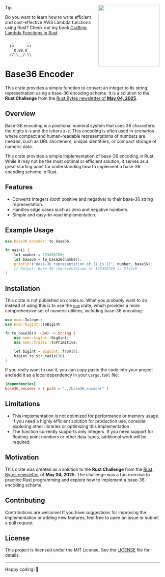 <a href="https://rust-lambda.com/" alt="The book cover of the book Crafting Lambda Functions in Rust" align="right"><img align="right" src="https://rust-lambda.com/_astro/cover-light.aCUulJ1e_10Kasa.webp" style="float: right; margin-left: 1em; z-index:1000" width="200"/></a>

> [!TIP]
> Do you want to learn how to write efficient and cost-effective AWS Lambda functions using Rust? Check out my book [Crafting Lambda Functions in Rust](https://rust-lambda.com/)
>
> 
> 
> 

```
   _      _
  (<      >)
   `O,99,O`
  //-\__/-\\
```


# Base36 Encoder

This crate provides a simple function to convert an integer to its string representation using a base-36 encoding scheme. It is a solution to the **Rust Challenge** from the [Rust Bytes newsletter of **May 04, 2025**](https://weeklyrust.substack.com/p/bevy-got-a-glow-up).




## Overview

Base-36 encoding is a positional numeral system that uses 36 characters: the digits `0-9` and the letters `a-z`. This encoding is often used in scenarios where compact and human-readable representations of numbers are needed, such as URL shorteners, unique identifiers, or compact storage of numeric data.

This crate provides a simple implementation of base-36 encoding in Rust. While it may not be the most optimal or efficient solution, it serves as a great starting point for understanding how to implement a base-36 encoding scheme in Rust.

## Features

- Converts integers (both positive and negative) to their base-36 string representation.
- Handles edge cases such as zero and negative numbers.
- Simple and easy-to-read implementation.

## Example Usage

```rust
use base36_encoder::to_base36;

fn main() {
    let number = 123456789;
    let base36 = to_base36(number);
    println!("Base-36 representation of {} is {}", number, base36);
    // Output: Base-36 representation of 123456789 is 21i3v9
}
```

## Installation

This crate is not published on crates.io.
What you probably want to do instead of using this is to use the [`num`](https://crates.io/crates/num) crate, which provides a more comprehensive set of numeric utilities, including base-36 encoding:

```rust
use num::Integer;
use num::bigint::ToBigInt;

fn to_base36(n: u64) -> String {
    use num::bigint::BigUint;
    use num::traits::ToPrimitive;

    let bigint = BigUint::from(n);
    bigint.to_str_radix(36)
}
```

If you really want to use it, you can copy paste the code into your project and add it as a local dependency in your `Cargo.toml` file:

```toml
[dependencies]
base36_encoder = { path = "../base36_encoder" }
```

## Limitations

- This implementation is not optimized for performance or memory usage. If you need a highly efficient solution for production use, consider exploring other libraries or optimizing this implementation.
- The function currently supports only integers. If you need support for floating-point numbers or other data types, additional work will be required.

## Motivation

This crate was created as a solution to the **Rust Challenge** from the [Rust Bytes newsletter](https://weeklyrust.substack.com/p/bevy-got-a-glow-up) of **May 04, 2025**. The challenge was a fun exercise to practice Rust programming and explore how to implement a base-36 encoding scheme.

## Contributing

Contributions are welcome! If you have suggestions for improving the implementation or adding new features, feel free to open an issue or submit a pull request.

## License

This project is licensed under the MIT License. See the [LICENSE](LICENSE) file for details.

---

Happy coding! 🚀
